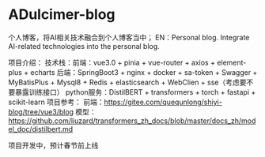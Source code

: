 # ADulcimer-blog
个人博客，将AI相关技术融合到个人博客当中；
EN：Personal blog. Integrate AI-related technologies into the personal blog.


项目介绍：
  技术栈：前端：vue3.0 + pinia + vue-router + axios + element-plus + echarts
         后端：SpringBoot3 + nginx + docker + sa-token + Swagger + MyBatisPlus + Mysql8 + Redis + elasticsearch + WebClien + sse（考虑要不要暴露训练接口）
         python服务：DistilBERT + transformers + torch + fastapi + scikit-learn
项目参考：
  前端：https://gitee.com/quequnlong/shiyi-blog/tree/vue3/blog
  模型：https://github.com/liuzard/transformers_zh_docs/blob/master/docs_zh/model_doc/distilbert.md

项目开发中，预计春节前上线
